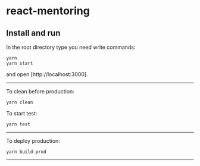 # react-mentoring

## Install and run

In the root directory type you need write commands:

```
yarn
yarn start
```

and open [http://localhost:3000].

---
To clean before production:
```
yarn clean
```
To start test:
```
yarn test 
```

---
To deploy production:
```
yarn build-prod
```
---